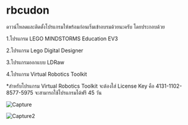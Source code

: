 # rbcudon
ดาวน์โหลดและติดตั้งโปรแกรมให้พร้อมก่อนเริ่มเข้าอบรมด้วยนะครับ โดยประกอบด้วย

1.โปรแกรม LEGO MINDSTORMS Education EV3

2.โปรแกรม Lego Digital Designer

3.โปรแกรมออกแบบ LDRaw

4.โปรแกรม Virtual Robotics Toolkit

*สำหรับโปรแกรม Virtual Robotics Toolkit จะต้องใส่ License Key คือ 4131-1102-8577-5975 จะสามารถใช้โปรแกรมได้ฟรี 45 วัน

![Capture](https://user-images.githubusercontent.com/11527370/161790985-0f48db9d-71f5-40f3-94da-f918d501ef49.PNG)

![Capture2](https://user-images.githubusercontent.com/11527370/161790996-55302593-ed54-40b0-802b-13d2c347635c.PNG)
